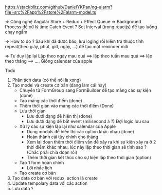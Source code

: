https://stackblitz.com/github/DanielYKPan/ng-alarm?file=src%2Fapp%2Fstore%2Falarm-model.ts

=> Công nghệ
Angular Store + Redux + Effect
Queue => Background Process để xử lý time 
Catch Event ? Set Interval (trong reactjs) để tạo luồng chạy ngầm

=> How to do ?
Sau khi đã được báo, lưu loging rồi kiểm tra thuộc tính repeat(theo giây, phút, giờ, ngày, ...) để tạo một reminder mới 

=> Tư duy lặp lại
Lặp theo ngày mau quá ==> lặp theo tuần mau quá ==> lặp theo tháng ==> ....
Giống calendar của apple

Todo 
1. Phân tích data (có thể nói là xong)
2. Tạo model và create cơ bản (đang làm cái này)
    - Chuyển từ FormGroup sang FormBuilder để tạo mảng các sự kiện (done)
    - Tạo mảng các thời điểm (done)
    - Thêm thời gian vào mảng các thời điểm (Done)
    - Lưu thời gian
        + Lưu dưới dạng để hiện thị (done)
        + Lưu dưới dạng để bắt event (milisecond à ?) Đợi logic lưu sau
    - Xử lý các sự kiện lặp lại như calendar của Apple
        + Dùng modals để hiển thị các option khác nhau (done)
        + Hoàn thành cái tùy chính cho tháng
        + Xem lại đoạn thêm thời điểm vấn đề xảy ra khi sự kiện xảy ra ở 2 thời điểm khác nhau, lúc này lặp theo thời gian sẽ tính sao ? (Chắc phải chia đoạn rồi)
        + Thêm thời gian kết thúc cho sự kiện lặp theo thời gian (option)
    - Tạo 1 form hoàn chỉnh
        + Lời nhắc lịch
    - Tạo create cơ bản
3. Tạo data cơ bản với redux, action là create 
4. Update tempolary data với các action  
5. Lưu data ?


